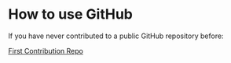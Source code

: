 # How to use GitHub

If you have never contributed to a public GitHub repository before: 

[First Contribution Repo](https://github.com/firstcontributions/first-contributions)
